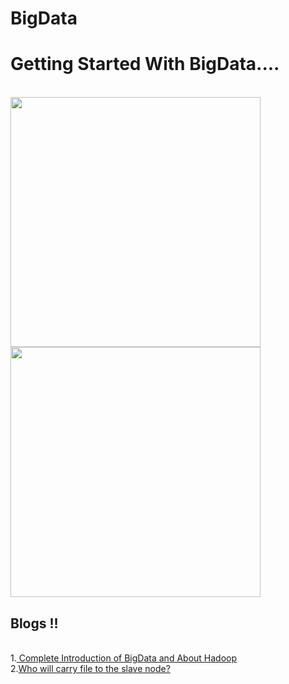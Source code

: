 # BigData
<h1>Getting Started With BigData....</h1>
<br><img src="https://media.giphy.com/media/sRFEa8lbeC7zbcIZZR/giphy.gif" width=400px heighr=400px><img src="https://miro.medium.com/max/800/1*cDO5wuA0NdevLb45zHRvog.jpeg" width=400px height=400px><br>

<h2>Blogs !!</h2>
<br>
1.<a href="https://medium.com/@shashwatsingh71/bigdata-problem-2c7bf90fca55"> Complete Introduction of BigData and About Hadoop</a><br>
2.<a href="https://medium.com/@shashwatsingh71/who-will-carry-file-to-the-slave-node-90abe07fbb83">Who will carry file to the slave node?</a>
